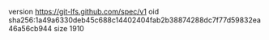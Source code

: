 version https://git-lfs.github.com/spec/v1
oid sha256:1a49a6330deb45c688c14402404fab2b38874288dc7f77d59832ea46a56cb944
size 1910
